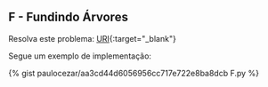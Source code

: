 
## F - Fundindo Árvores

Resolva este problema:
[URI][uri-2240]{:target="_blank"}

Segue um exemplo de implementação:

{% gist paulocezar/aa3cd44d6056956cc717e722e8ba8dcb F.py %}

[uri-2240]:		https://www.urionlinejudge.com.br/judge/pt/problems/view/2240
